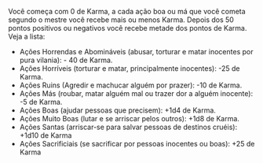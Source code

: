Você começa com 0 de Karma, a cada ação boa ou má que você cometa segundo o mestre você recebe mais ou menos Karma. Depois dos 50 pontos positivos ou negativos você recebe metade dos pontos de Karma. Veja a lista:

- Ações Horrendas e Abomináveis (abusar, torturar e matar inocentes por pura vilania): - 40 de Karma.
- Ações Horríveis (torturar e matar, principalmente inocentes): -25 de Karma.
- Ações Ruins (Agredir e machucar alguém por prazer): -10 de Karma.
- Ações Más (roubar, matar alguém mal ou trazer dor a alguém inocente): -5 de Karma.
- Ações Boas (ajudar pessoas que precisem): +1d4 de Karma.
- Ações Muito Boas (lutar e se arriscar pelos outros): +1d8 de Karma.
- Ações Santas (arriscar-se para salvar pessoas de destinos cruéis): +1d10 de Karma
- Ações Sacrificiais (se sacrificar por pessoas inocentes ou boas): +25 de Karma